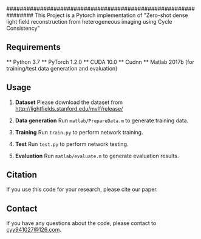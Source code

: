 ################################################################
This Project is a Pytorch implementation of "Zero-shot dense light field reconstruction from heterogeneous imaging using Cycle Consistency"

## Requirements
** Python 3.7
** PyTorch 1.2.0
** CUDA 10.0
** Cudnn
** Matlab 2017b (for training/test data generation and evaluation)


## Usage
1. **Dataset** Please download the dataset from http://lightfields.stanford.edu/mvlf/release/

2. **Data generation** Run `matlab/PrepareData.m` to generate training data.

3. **Training** Run `train.py`  to perform network training.

4. **Test** Run `test.py`  to perform network testing.

5. **Evaluation** Run `matlab/evaluate.m` to generate evaluation results.


## Citation
If you use this code for your research, please cite our paper.


## Contact
If you have any questions about the code, please contact to cyy941027@126.com.
